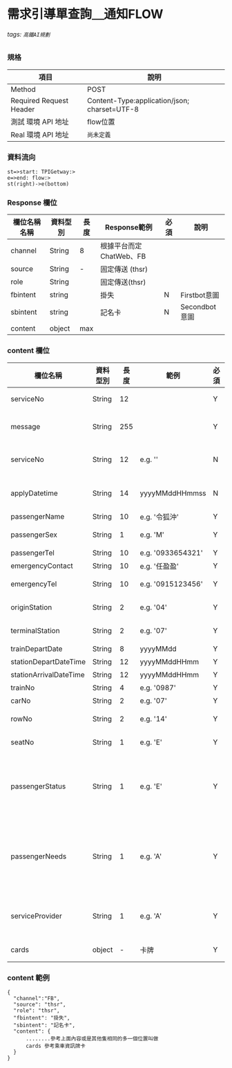 # 需求引導單查詢＿通知FLOW
###### tags: `高鐵AI規劃`

### 規格

  項目 | 說明
  ---- | ---
  Method | POST
  Required Request Header |  Content-Type:application/json; charset=UTF-8
  測試 環境 API 地址 | flow位置
  Real 環境 API 地址 | `尚未定義`

  
### 資料流向
```flow
st=>start: TPIGetway:>
e=>end: flow:>
st(right)->e(bottom)
```

### Response 欄位



  欄位名稱名稱 | 資料型別| 長度|Response範例| 必須 | 說明
  --------- | ------- |-----| --------|--------|--------
  channel  | String |8| 根據平台而定 ChatWeb、FB 
  source |String | -| 固定傳送 (thsr)
  role |String||固定傳送(thsr)
  fbintent | string | | 掛失 | N | Firstbot意圖
  sbintent | string | | 記名卡 | N | Secondbot意圖
  content | object | max |



### content 欄位
| 欄位名稱 | 資料型別 | 長度 | 範例 | 必須 | 說明 說明[參考高鐵API]()
| ---------- | --------- | ---------- | ----  | -------- | ----- 
serviceNo | String | 12 | | Y | serviceNo 導引單編號
message | String | 255 | | Y | responseMsg 應用系統回傳訊息(未定義)
| serviceNo | String | 12 | e.g. '' | N | 導引單編號（新增固定為空字串） |
| applyDatetime | String | 14 | yyyyMMddHHmmss | N | 申請日期時間（新增固定為空字串） |
| passengerName | String | 10 | e.g. '令狐沖' | Y | 旅客姓名 |
| passengerSex | String | 1 | e.g. 'M' | Y | 旅客性別（'M'/'F'） |
| passengerTel | String | 10 | e.g. '0933654321' | Y | 旅客聯絡電話 |
| emergencyContact | String | 10 | e.g. '任盈盈' | Y | 緊急聯絡人 |
| emergencyTel | String | 10 | e.g. '0915123456' | Y | 緊急聯絡人電話 |
| originStation | String | 2 | e.g. '04' | Y | 起站（請參考代碼表） |
| terminalStation | String | 2 | e.g. '07' | Y | 迄站（請參考代碼表） |
| trainDepartDate | String | 8 | yyyyMMdd | Y | 列車發車日期 |
| stationDepartDateTime | String | 12 | yyyyMMddHHmm | Y | 起站發車時間 |
| stationArrivalDateTime | String | 12 | yyyyMMddHHmm | Y | 迄站到達時間 |
| trainNo | String | 4 | e.g. '0987' | Y | 車次 |
| carNo | String | 2 | e.g. '07' | Y | 車廂（01~12） |
| rowNo | String | 2 | e.g. '14' | Y | 座位排數（01~20） |
| seatNo | String | 1 | e.g. 'E' | Y | 座位號碼（A/B/C/D/E） |
| passengerStatus | String | 1 | e.g. 'E' | Y | "身心狀況：A：視障 B：年長 C：行動不便 D：拐杖/助行器 E：輪椅旅客" |
| passengerNeeds | String | 1 | e.g. 'A' | Y | "乘車需求： A：自備輪椅 B：借用輪椅1台及服務人員推送 C：借用輪椅即可 D：僅需導引" |
| serviceProvider | String | 1 | e.g. 'A' | Y | "服務提供車站： S：起站 E：迄站 A：起迄站皆需要" |
cards| object | - | 卡牌 | Y | 參考[乘車資訊牌卡](./ff5zk72RSEuer268gMy7XA)

### content 範例
```
{
  "channel":"FB",
  "source": "thsr",
  "role": "thsr",
  "fbintent": "掛失",
  "sbintent": "記名卡",
  "content": {
      ........參考上面內容或是其他隻相同的多一個位置叫做
      cards 參考乘車資訊牌卡
  }
}
```



